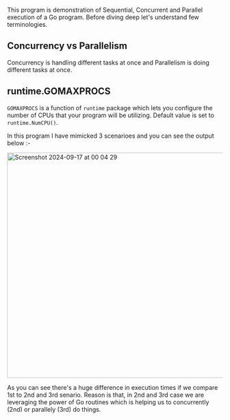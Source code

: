 This program is demonstration of Sequential, Concurrent and Parallel execution of a Go program. Before diving deep let's understand few terminologies.

## Concurrency vs Parallelism

Concurrency is handling different tasks at once and Parallelism is doing different tasks at once.

## runtime.GOMAXPROCS

`GOMAXPROCS` is a function of `runtime` package which lets you configure the number of CPUs that your program will be utilizing. Default value is set to `runtime.NumCPU()`.

In this program I have mimicked 3 scenarioes and you can see the output below :-

<img width="526" alt="Screenshot 2024-09-17 at 00 04 29" src="https://github.com/user-attachments/assets/74fb6360-a54e-438a-9294-7e1fad3b7e63">

As you can see there's a huge difference in execution times if we compare 1st to 2nd and 3rd senario.
Reason is that, in 2nd and 3rd case we are leveraging the power of Go routines which is helping us to
concurrently (2nd) or parallely (3rd) do things.
